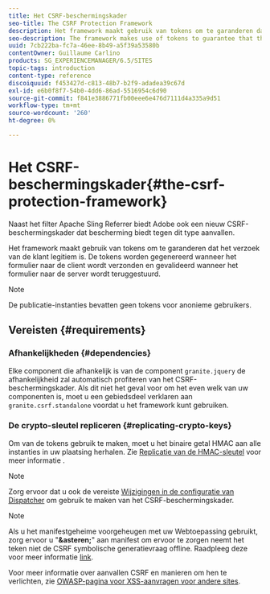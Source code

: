 ```yaml
---
title: Het CSRF-beschermingskader
seo-title: The CSRF Protection Framework
description: Het framework maakt gebruik van tokens om te garanderen dat het verzoek van de klant legitiem is
seo-description: The framework makes use of tokens to guarantee that the client request is legitimate
uuid: 7cb222ba-fc7a-46ee-8b49-a5f39a53580b
contentOwner: Guillaume Carlino
products: SG_EXPERIENCEMANAGER/6.5/SITES
topic-tags: introduction
content-type: reference
discoiquuid: f453427d-c813-48b7-b2f9-adadea39c67d
exl-id: e6b0f8f7-54b0-4dd6-86ad-5516954c6d90
source-git-commit: f841e3886771fb00eee6e476d7111d4a335a9d51
workflow-type: tm+mt
source-wordcount: '260'
ht-degree: 0%

---
```


# Het CSRF-beschermingskader{#the-csrf-protection-framework}

Naast het filter Apache Sling Referrer biedt Adobe ook een nieuw CSRF-beschermingskader dat bescherming biedt tegen dit type aanvallen.

Het framework maakt gebruik van tokens om te garanderen dat het verzoek van de klant legitiem is. De tokens worden gegenereerd wanneer het formulier naar de client wordt verzonden en gevalideerd wanneer het formulier naar de server wordt teruggestuurd.

>[!NOTE]
>
>De publicatie-instanties bevatten geen tokens voor anonieme gebruikers.

## Vereisten {#requirements}

### Afhankelijkheden {#dependencies}

Elke component die afhankelijk is van de component `granite.jquery` de afhankelijkheid zal automatisch profiteren van het CSRF-beschermingskader. Als dit niet het geval voor om het even welk van uw componenten is, moet u een gebiedsdeel verklaren aan `granite.csrf.standalone` voordat u het framework kunt gebruiken.

### De crypto-sleutel repliceren {#replicating-crypto-keys}

Om van de tokens gebruik te maken, moet u het binaire getal HMAC aan alle instanties in uw plaatsing herhalen. Zie [Replicatie van de HMAC-sleutel](/help/sites-administering/encapsulated-token.md#replicating-the-hmac-key) voor meer informatie .

>[!NOTE]
>
>Zorg ervoor dat u ook de vereiste [Wijzigingen in de configuratie van Dispatcher](https://helpx.adobe.com/experience-manager/dispatcher/user-guide.html) om gebruik te maken van het CSRF-beschermingskader.

>[!NOTE]
>
>Als u het manifestgeheime voorgeheugen met uw Webtoepassing gebruikt, zorg ervoor u &quot;**&amp;asteren;**&quot; aan manifest om ervoor te zorgen neemt het teken niet de CSRF symbolische generatievraag offline. Raadpleeg deze voor meer informatie [link](https://www.w3.org/TR/offline-webapps/).
>
>Voor meer informatie over aanvallen CSRF en manieren om hen te verlichten, zie [OWASP-pagina voor XSS-aanvragen voor andere sites](https://owasp.org/www-community/attacks/csrf).
